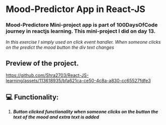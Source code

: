 # Mood-Predictor App in React-JS
### Mood-Predictore Mini-project app is part of 100DaysOfCode journey in reactjs learning. This mini-project I did on day 13.
*In this exercise I simply used on click event handler. When someone clicks on the predict the mood button the div text changes*

## Preview of the project.
https://github.com/Shra2703/React-JS-learning/assets/113618935/bfa621ca-ce50-4c8a-a830-cc65527fdfe3


## 💻 Functionality:
  1) ***Button clicked functionality when someone clicks on the button the text of the mood and extra text is added***
 
